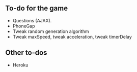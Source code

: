 ## To-do for the game
+ Questions (AJAX). 
+ PhoneGap
+ Tweak random generation algorithm
+ Tweak maxSpeed, tweak acceleration, tweak timerDelay

## Other to-dos
+ Heroku
